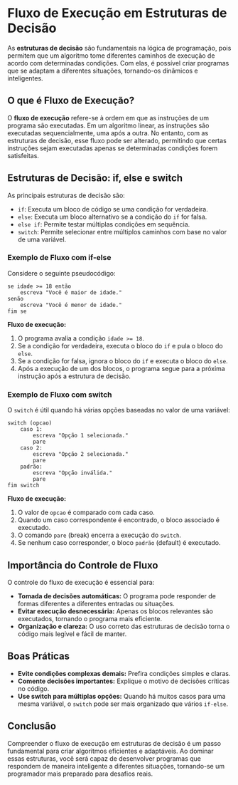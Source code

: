 
# Fluxo de Execução em Estruturas de Decisão

As **estruturas de decisão** são fundamentais na lógica de programação, pois permitem que um algoritmo tome diferentes caminhos de execução de acordo com determinadas condições. Com elas, é possível criar programas que se adaptam a diferentes situações, tornando-os dinâmicos e inteligentes.

## O que é Fluxo de Execução?

O **fluxo de execução** refere-se à ordem em que as instruções de um programa são executadas. Em um algoritmo linear, as instruções são executadas sequencialmente, uma após a outra. No entanto, com as estruturas de decisão, esse fluxo pode ser alterado, permitindo que certas instruções sejam executadas apenas se determinadas condições forem satisfeitas.

## Estruturas de Decisão: if, else e switch

As principais estruturas de decisão são:

- `if`: Executa um bloco de código se uma condição for verdadeira.
- `else`: Executa um bloco alternativo se a condição do `if` for falsa.
- `else if`: Permite testar múltiplas condições em sequência.
- `switch`: Permite selecionar entre múltiplos caminhos com base no valor de uma variável.

### Exemplo de Fluxo com if-else

Considere o seguinte pseudocódigo:

```pseudocode
se idade >= 18 então
    escreva "Você é maior de idade."
senão
    escreva "Você é menor de idade."
fim se
```

**Fluxo de execução:**

1. O programa avalia a condição `idade >= 18`.
2. Se a condição for verdadeira, executa o bloco do `if` e pula o bloco do `else`.
3. Se a condição for falsa, ignora o bloco do `if` e executa o bloco do `else`.
4. Após a execução de um dos blocos, o programa segue para a próxima instrução após a estrutura de decisão.

### Exemplo de Fluxo com switch

O `switch` é útil quando há várias opções baseadas no valor de uma variável:

```pseudocode
switch (opcao)
    caso 1:
        escreva "Opção 1 selecionada."
        pare
    caso 2:
        escreva "Opção 2 selecionada."
        pare
    padrão:
        escreva "Opção inválida."
        pare
fim switch
```

**Fluxo de execução:**

1. O valor de `opcao` é comparado com cada caso.
2. Quando um caso correspondente é encontrado, o bloco associado é executado.
3. O comando `pare` (break) encerra a execução do `switch`.
4. Se nenhum caso corresponder, o bloco `padrão` (default) é executado.

## Importância do Controle de Fluxo

O controle do fluxo de execução é essencial para:

- **Tomada de decisões automáticas:** O programa pode responder de formas diferentes a diferentes entradas ou situações.
- **Evitar execução desnecessária:** Apenas os blocos relevantes são executados, tornando o programa mais eficiente.
- **Organização e clareza:** O uso correto das estruturas de decisão torna o código mais legível e fácil de manter.

## Boas Práticas

- **Evite condições complexas demais:** Prefira condições simples e claras.
- **Comente decisões importantes:** Explique o motivo de decisões críticas no código.
- **Use switch para múltiplas opções:** Quando há muitos casos para uma mesma variável, o `switch` pode ser mais organizado que vários `if-else`.

## Conclusão

Compreender o fluxo de execução em estruturas de decisão é um passo fundamental para criar algoritmos eficientes e adaptáveis. Ao dominar essas estruturas, você será capaz de desenvolver programas que respondem de maneira inteligente a diferentes situações, tornando-se um programador mais preparado para desafios reais.
```
